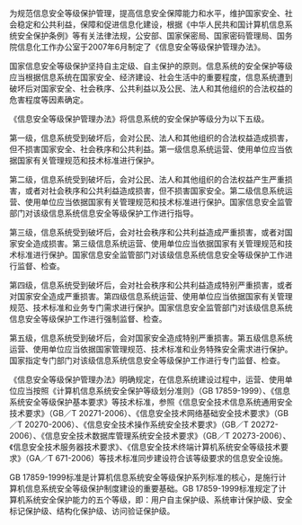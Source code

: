 
为规范信息安全等级保护管理，提高信息安全保障能力和水平，维护国家安全、社会稳定和公共利益，保障和促进信息化建设，根据《中华人民共和国计算机信息系统安全保护条例》等有关法律法规，公安部、国家保密局、国家密码管理局、国务院信息化工作办公室于2007年6月制定了《信息安全等级保护管理办法》。

国家信息安全等级保护坚持自主定级、自主保护的原则。信息系统的安全保护等级应当根据信息系统在国家安全、经济建设、社会生活中的重要程度，信息系统遭到破坏后对国家安全、社会秩序、公共利益以及公民、法人和其他组织的合法权益的危害程度等因素确定。

《信息安全等级保护管理办法》将信息系统的安全保护等级分为以下五级。

第一级，信息系统受到破坏后，会对公民、法人和其他组织的合法权益造成损害，但不损害国家安全、社会秩序和公共利益。第一级信息系统运营、使用单位应当依据国家有关管理规范和技术标准进行保护。

第二级，信息系统受到破坏后，会对公民、法人和其他组织的合法权益产生严重损害，或者对社会秩序和公共利益造成损害，但不损害国家安全。第二级信息系统运营、使用单位应当依据国家有关管理规范和技术标准进行保护。国家信息安全监管部门对该级信息系统信息安全等级保护工作进行指导。

第三级，信息系统受到破坏后，会对社会秩序和公共利益造成严重损害，或者对国家安全造成损害。第三级信息系统运营、使用单位应当依据国家有关管理规范和技术标准进行保护。国家信息安全监管部门对该级信息系统信息安全等级保护工作进行监督、检查。

第四级，信息系统受到破坏后，会对社会秩序和公共利益造成特别严重损害，或者对国家安全造成严重损害。第四级信息系统运营、使用单位应当依据国家有关管理规范、技术标准和业务专门需求进行保护。国家信息安全监管部门对该级信息系统信息安全等级保护工作进行强制监督、检查。

第五级，信息系统受到破坏后，会对国家安全造成特别严重损害。第五级信息系统运营、使用单位应当依据国家管理规范、技术标准和业务特殊安全需求进行保护。国家指定专门部门对该级信息系统信息安全等级保护工作进行专门监督、检查。

《信息安全等级保护管理办法》明确规定，在信息系统建设过程中，运营、使用单位应当按照《计算机信息系统安全保护等级划分准则》（GB
17859-1999）、《信息系统安全等级保护基本要求》等技术标准，参照《信息安全技术信息系统通用安全技术要求》（GB／T
20271-2006）、《信息安全技术网络基础安全技术要求》（GB／T
20270-2006）、《信息安全技术操作系统安全技术要求》（GB／T
20272-2006）、《信息安全技术数据库管理系统安全技术要求》（GB／T
20273-2006）、《信息安全技术服务器技术要求》、《信息安全技术终端计算机系统安全等级技术要求》（GA／T
671-2006）等技术标准同步建设符合该等级要求的信息安全设施。

GB
17859-1999标准是计算机信息系统安全等级保护系列标准的核心，是施行计算机信息系统安全等级保护制度建设的重要基础。GB
17859-1999标准规定了计算机系统安全保护能力的五个等级，即：用户自主保护级、系统审计保护级、安全标记保护级、结构化保护级、访问验证保护级。
